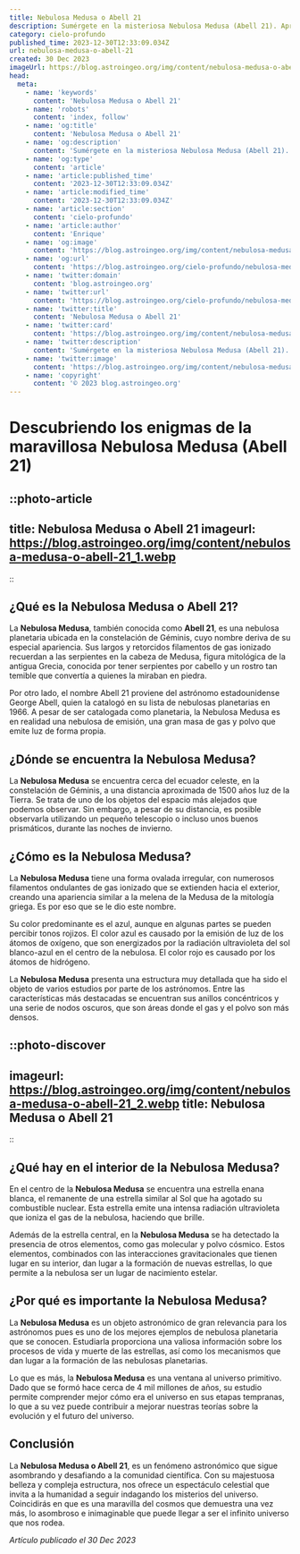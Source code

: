 ```yaml
---
title: Nebulosa Medusa o Abell 21
description: Sumérgete en la misteriosa Nebulosa Medusa (Abell 21). Aprende sobre sus características y su importancia astronómica con nuestro detallado artículo.
category: cielo-profundo
published_time: 2023-12-30T12:33:09.034Z
url: nebulosa-medusa-o-abell-21
created: 30 Dec 2023
imageUrl: https://blog.astroingeo.org/img/content/nebulosa-medusa-o-abell-21_3.webp
head:
  meta:
    - name: 'keywords'
      content: 'Nebulosa Medusa o Abell 21'
    - name: 'robots'
      content: 'index, follow'
    - name: 'og:title'
      content: 'Nebulosa Medusa o Abell 21'
    - name: 'og:description'
      content: 'Sumérgete en la misteriosa Nebulosa Medusa (Abell 21). Aprende sobre sus características y su importancia astronómica con nuestro detallado artículo.'
    - name: 'og:type'
      content: 'article'
    - name: 'article:published_time'
      content: '2023-12-30T12:33:09.034Z'
    - name: 'article:modified_time'
      content: '2023-12-30T12:33:09.034Z'
    - name: 'article:section'
      content: 'cielo-profundo'
    - name: 'article:author'
      content: 'Enrique'
    - name: 'og:image'
      content: 'https://blog.astroingeo.org/img/content/nebulosa-medusa-o-abell-21_3.webp'
    - name: 'og:url'
      content: 'https://blog.astroingeo.org/cielo-profundo/nebulosa-medusa-o-abell-21'
    - name: 'twitter:domain'
      content: 'blog.astroingeo.org'
    - name: 'twitter:url'
      content: 'https://blog.astroingeo.org/cielo-profundo/nebulosa-medusa-o-abell-21'
    - name: 'twitter:title'
      content: 'Nebulosa Medusa o Abell 21'
    - name: 'twitter:card'
      content: 'https://blog.astroingeo.org/img/content/nebulosa-medusa-o-abell-21_3.webp'
    - name: 'twitter:description'
      content: 'Sumérgete en la misteriosa Nebulosa Medusa (Abell 21). Aprende sobre sus características y su importancia astronómica con nuestro detallado artículo.'
    - name: 'twitter:image'
      content: 'https://blog.astroingeo.org/img/content/nebulosa-medusa-o-abell-21_3.webp'
    - name: 'copyright'
      content: '© 2023 blog.astroingeo.org'
---
```

# Descubriendo los enigmas de la maravillosa Nebulosa Medusa (Abell 21)

::photo-article
---
title: Nebulosa Medusa o Abell 21
imageurl: https://blog.astroingeo.org/img/content/nebulosa-medusa-o-abell-21_1.webp
---
::

## **¿Qué es la Nebulosa Medusa o Abell 21?**

La **Nebulosa Medusa**, también conocida como **Abell 21**, es una nebulosa planetaria ubicada en la constelación de Géminis, cuyo nombre deriva de su especial apariencia. Sus largos y retorcidos filamentos de gas ionizado recuerdan a las serpientes en la cabeza de Medusa, figura mitológica de la antigua Grecia, conocida por tener serpientes por cabello y un rostro tan temible que convertía a quienes la miraban en piedra. 

Por otro lado, el nombre Abell 21 proviene del astrónomo estadounidense George Abell, quien la catalogó en su lista de nebulosas planetarias en 1966. A pesar de ser catalogada como planetaria, la Nebulosa Medusa es en realidad una nebulosa de emisión, una gran masa de gas y polvo que emite luz de forma propia.  

## **¿Dónde se encuentra la Nebulosa Medusa?**

La **Nebulosa Medusa** se encuentra cerca del ecuador celeste, en la constelación de Géminis, a una distancia aproximada de 1500 años luz de la Tierra. Se trata de uno de los objetos del espacio más alejados que podemos observar. Sin embargo, a pesar de su distancia, es posible observarla utilizando un pequeño telescopio o incluso unos buenos prismáticos, durante las noches de invierno.

## **¿Cómo es la Nebulosa Medusa?**

La **Nebulosa Medusa** tiene una forma ovalada irregular, con numerosos filamentos ondulantes de gas ionizado que se extienden hacia el exterior, creando una apariencia similar a la melena de la Medusa de la mitología griega. Es por eso que se le dio este nombre.

Su color predominante es el azul, aunque en algunas partes se pueden percibir tonos rojizos. El color azul es causado por la emisión de luz de los átomos de oxígeno, que son energizados por la radiación ultravioleta del sol blanco-azul en el centro de la nebulosa. El color rojo es causado por los átomos de hidrógeno.

La **Nebulosa Medusa** presenta una estructura muy detallada que ha sido el objeto de varios estudios por parte de los astrónomos. Entre las características más destacadas se encuentran sus anillos concéntricos y una serie de nodos oscuros, que son áreas donde el gas y el polvo son más densos.


::photo-discover
---
imageurl: https://blog.astroingeo.org/img/content/nebulosa-medusa-o-abell-21_2.webp
title: Nebulosa Medusa o Abell 21
---
::

## **¿Qué hay en el interior de la Nebulosa Medusa?** 

En el centro de la **Nebulosa Medusa** se encuentra una estrella enana blanca, el remanente de una estrella similar al Sol que ha agotado su combustible nuclear. Esta estrella emite una intensa radiación ultravioleta que ioniza el gas de la nebulosa, haciendo que brille.

Además de la estrella central, en la **Nebulosa Medusa** se ha detectado la presencia de otros elementos, como gas molecular y polvo cósmico. Estos elementos, combinados con las interacciones gravitacionales que tienen lugar en su interior, dan lugar a la formación de nuevas estrellas, lo que permite a la nebulosa ser un lugar de nacimiento estelar.

## **¿Por qué es importante la Nebulosa Medusa?**

La **Nebulosa Medusa** es un objeto astronómico de gran relevancia para los astrónomos pues es uno de los mejores ejemplos de nebulosa planetaria que se conocen. Estudiarla proporciona una valiosa información sobre los procesos de vida y muerte de las estrellas, así como los mecanismos que dan lugar a la formación de las nebulosas planetarias.

Lo que es más, la **Nebulosa Medusa** es una ventana al universo primitivo. Dado que se formó hace cerca de 4 mil millones de años, su estudio permite comprender mejor cómo era el universo en sus etapas tempranas, lo que a su vez puede contribuir a mejorar nuestras teorías sobre la evolución y el futuro del universo.

## **Conclusión**

La **Nebulosa Medusa o Abell 21**, es un fenómeno astronómico que sigue asombrando y desafiando a la comunidad científica. Con su majestuosa belleza y compleja estructura, nos ofrece un espectáculo celestial que invita a la humanidad a seguir indagando los misterios del universo. Coincidirás en que es una maravilla del cosmos que demuestra una vez más, lo asombroso e inimaginable que puede llegar a ser el infinito universo que nos rodea.

_Artículo publicado el 30 Dec 2023_